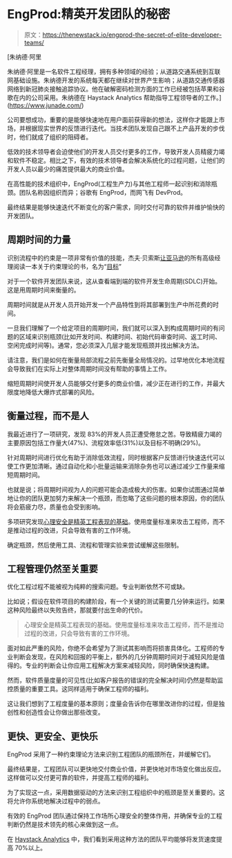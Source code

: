 # EngProd:精英开发团队的秘密

> 原文：<https://thenewstack.io/engprod-the-secret-of-elite-developer-teams/>

[](https://www.junade.com/)

 [朱纳德·阿里

朱纳德·阿里是一名软件工程经理，拥有多种领域的经验；从道路交通系统到互联网基础设施。朱纳德开发的系统每天都在继续对世界产生影响；从道路交通传感器网络到新冠肺炎接触追踪协议。他在破解密码检测方面的工作已经被包括苹果和谷歌在内的公司采用。朱纳德在 Haystack Analytics 帮助指导工程领导者的工作。](https://www.junade.com/) [](https://www.junade.com/)

公司要想成功，重要的是能够快速地在用户面前获得新的想法，这样你才能跟上市场，并根据现实世界的反馈进行迭代。当技术团队发现自己跟不上产品开发的步伐时，他们就成了组织的阻碍者。

低效的技术领导者会迫使他们的开发人员交付更多的工作，导致开发人员精疲力竭和软件不稳定。相比之下，有效的技术领导者会解决系统化的过程问题，让他们的开发人员以最少的痛苦提供最大的商业价值。

在高性能的技术组织中，EngProd(工程生产力)与其他工程师一起识别和消除瓶颈。团队名称因组织而异；谷歌有 EngProd，而网飞有 DevProd。

最终结果是能够快速迭代不断变化的客户需求，同时交付可靠的软件并维护愉快的开发团队。

## 周期时间的力量

识别流程中的约束是一项非常有价值的技能，杰夫·贝索斯[让亚马逊](https://theweek.com/articles/442459/simple-theory-from-israeli-genius-revolutionize-way-think-about-business)的所有高级经理阅读一本关于约束理论的书，名为“[目标](https://www.amazon.com/Goal-Process-Ongoing-Improvement/dp/0884271951)”

对于一个软件开发团队来说，这从查看端到端的软件开发生命周期(SDLC)开始。这是用周期时间来衡量的。

周期时间就是从开发人员开始开发一个产品特性到将其部署到生产中所花费的时间。

一旦我们理解了一个给定项目的周期时间，我们就可以深入到构成周期时间的有问题的区域来识别瓶颈(比如开发时间、构建时间、初始代码审查时间、返工时间、空闲完成时间等)。通常，您必须深入几层才能发现瓶颈并找出解决方法。

请注意，我们是如何在衡量局部流程之前先衡量全局情况的。过早地优化本地流程会导致我们在实际上对整体周期时间没有帮助的事情上工作。

缩短周期时间使开发人员能够交付更多的商业价值，减少正在进行的工作，并最大限度地降低大爆炸式部署的风险。

## 衡量过程，而不是人

我最近进行了一项研究，发现 83%的开发人员正遭受倦怠之苦。导致精疲力竭的主要原因包括工作量大(47%)、流程效率低(31%)以及目标不明确(29%)。

针对周期时间进行优化有助于消除低效流程，同时根据客户反馈进行快速迭代可以使工作更加清晰。通过自动化和小批量运输来消除杂务也可以通过减少工作量来缩短周期时间。

也就是说；将周期时间视为人的问题可能会造成极大的伤害。如果你试图通过简单地让你的团队更加努力来解决一个瓶颈，而忽略了这些问题的根本原因，你的团队将会筋疲力尽，质量也会受到影响。

多项研究发现[心理安全是精英工程表现的基础](https://www.usehaystack.io/blog/developers-defensive-culture-psychological-safety)。使用度量标准来攻击工程师，而不是推动过程的改进，只会导致有害的工作环境。

确定瓶颈，然后使用工具、流程和管理实验来尝试缓解这些限制。

## 工程管理仍然至关重要

优化工程过程不能被视为纯粹的搜索问题。专业判断依然不可或缺。

比如说；假设在软件项目的构建阶段，有一个关键的测试需要几分钟来运行。如果这种风险最终以失败告终，那就要付出生命的代价。

> 心理安全是精英工程表现的基础。使用度量标准来攻击工程师，而不是推动过程的改进，只会导致有害的工作环境。

面对如此严重的风险，你绝不会希望为了测试其影响而将损害具体化。工程师的专业判断会发现，在风险和回报的平衡上，额外的几分钟周期时间对于减轻风险是值得的。专业的判断会让你应用工程解决方案来减轻风险，同时确保快速构建。

然而，软件质量度量的可见性(比如客户报告的错误的完全解决时间)仍然是帮助监控质量的重要工具。这同样适用于确保工程师的福利。

这让我们想到了工程度量的基本原则；度量会告诉你在哪里改进你的过程，但是独创性和创造性会让你做出那些改变。

## 更快、更安全、更快乐

EngProd 采用了一种约束理论方法来识别工程团队的瓶颈所在，并缓解它们。

最终结果是，工程团队可以更快地交付商业价值，并更快地对市场变化做出反应。这样做可以交付更可靠的软件，并提高工程师的福利。

为了实现这一点，采用数据驱动的方法来识别工程组织中的瓶颈是至关重要的。这将允许你系统地解决过程中的弱点。

有效的 EngProd 团队通过保持工作场所心理安全的整体作用，并确保专业的工程判断仍然是技术领先的核心来做到这一点。

在 [Haystack Analytics](https://www.usehaystack.io/) 中，我们看到采用这种方法的团队平均能够将发货速度提高 70%以上。

<svg xmlns:xlink="http://www.w3.org/1999/xlink" viewBox="0 0 68 31" version="1.1"><title>Group</title> <desc>Created with Sketch.</desc></svg>